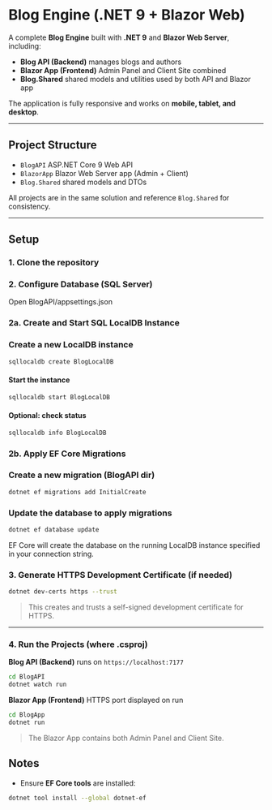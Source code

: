 # Blog Engine (.NET 9 + Blazor Web)

A complete **Blog Engine** built with **.NET 9** and **Blazor Web Server**, including:

* **Blog API (Backend)**  manages blogs and authors
* **Blazor App (Frontend)** Admin Panel and Client Site combined
* **Blog.Shared** shared models and utilities used by both API and Blazor app

The application is fully responsive and works on **mobile, tablet, and desktop**.

---

## Project Structure

* `BlogAPI` ASP.NET Core 9 Web API
* `BlazorApp` Blazor Web Server app (Admin + Client)
* `Blog.Shared` shared models and DTOs

All projects are in the same solution and reference `Blog.Shared` for consistency.

---

## Setup

### 1. Clone the repository

### 2. Configure Database (SQL Server)
Open BlogAPI/appsettings.json

### 2a. Create and Start SQL LocalDB Instance
### Create a new LocalDB instance 
```bash
sqllocaldb create BlogLocalDB
```

#### Start the instance
```bash
sqllocaldb start BlogLocalDB
```
#### Optional: check status
```bash
sqllocaldb info BlogLocalDB
```
### 2b. Apply EF Core Migrations
### Create a new migration (BlogAPI dir)
```bash
dotnet ef migrations add InitialCreate
```
### Update the database to apply migrations
```bash
dotnet ef database update 
```
EF Core will create the database on the running LocalDB instance specified in your connection string.

### 3. Generate HTTPS Development Certificate (if needed)

```bash
dotnet dev-certs https --trust
```

> This creates and trusts a self-signed development certificate for HTTPS.

---


### 4. Run the Projects (where .csproj)

**Blog API (Backend)** runs on `https://localhost:7177`

```bash
cd BlogAPI
dotnet watch run
```

**Blazor App (Frontend)** HTTPS port displayed on run

```bash
cd BlogApp
dotnet run
```

> The Blazor App contains both Admin Panel and Client Site.


## Notes

* Ensure **EF Core tools** are installed:

```bash
dotnet tool install --global dotnet-ef
```
